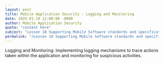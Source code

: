 ```yaml
---
layout: post
title: Mobile Application Security - Logging and Monitoring
date: 2025-01-10 12:00:00 -0000
author: Mobile Application Security
quote: "content here"
subject: "Lesson 18 Supporting Mobile Software standards and specifications"
permalink: "/Lesson 18 Supporting Mobile Software standards and specifications/Mobile Application Security/Mobile Application Security - Logging and Monitoring"
---
```


Logging and Monitoring: Implementing logging mechanisms to trace actions taken within the application and monitoring for suspicious activities.
